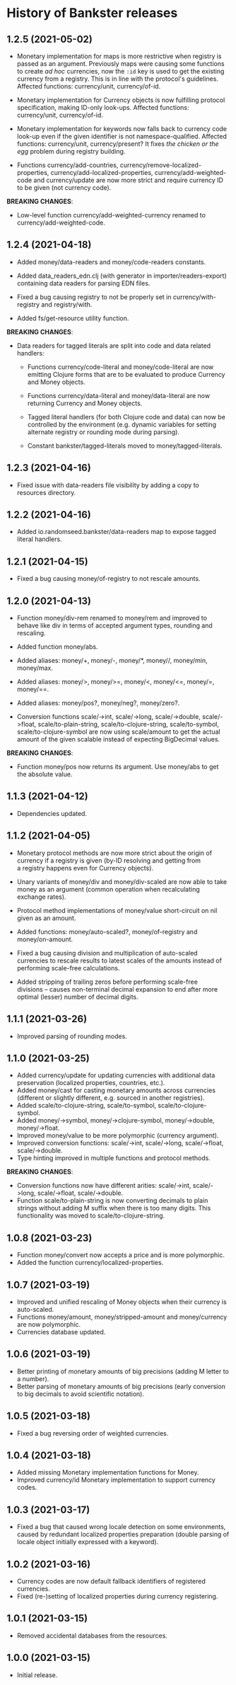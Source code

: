# History of Bankster releases

## 1.2.5 (2021-05-02)

- Monetary implementation for maps is more restrictive when registry is passed as an
  argument. Previously maps were causing some functions to create *ad hoc*
  currencies, now the `:id` key is used to get the existing currency from a registry.
  This is in line with the protocol's guidelines. Affected functions: currency/unit,
  currency/of-id.

- Monetary implementation for Currency objects is now fulfilling protocol
  specification, making ID-only look-ups. Affected functions: currency/unit,
  currency/of-id.

- Monetary implementation for keywords now falls back to currency code look-up even
  if the given identifier is not namespace-qualified. Affected functions:
  currency/unit, currency/present? It fixes *the chicken or the egg* problem during
  registry building.

- Functions currency/add-countries, currency/remove-localized-properties,
  currency/add-localized-properties, currency/add-weighted-code and currency/update
  are now more strict and require currency ID to be given (not currency code).

**BREAKING CHANGES**:

- Low-level function currency/add-weighted-currency renamed to
  currency/add-weighted-code.

## 1.2.4 (2021-04-18)

- Added money/data-readers and money/code-readers constants.

- Added data_readers_edn.clj (with generator in importer/readers-export) containing
  data readers for parsing EDN files.

- Fixed a bug causing registry to not be properly set in currency/with-registry and
  registry/with.

- Added fs/get-resource utility function.

**BREAKING CHANGES**:

- Data readers for tagged literals are split into code and data related handlers:

  - Functions currency/code-literal and money/code-literal are now emitting Clojure
    forms that are to be evaluated to produce Currency and Money objects.

  - Functions currency/data-literal and money/data-literal are now returning Currency
    and Money objects.

  - Tagged literal handlers (for both Clojure code and data) can now be controlled by
    the environment (e.g. dynamic variables for setting alternate registry or
    rounding mode during parsing).

  - Constant bankster/tagged-literals moved to money/tagged-literals.

## 1.2.3 (2021-04-16)

- Fixed issue with data-readers file visibility by adding a copy to resources directory.

## 1.2.2 (2021-04-16)

- Added io.randomseed.bankster/data-readers map to expose tagged literal handlers.

## 1.2.1 (2021-04-15)

- Fixed a bug causing money/of-registry to not rescale amounts.

##  1.2.0 (2021-04-13)

- Function money/div-rem renamed to money/rem and improved to behave like div in
  terms of accepted argument types, rounding and rescaling.

- Added function money/abs.

- Added aliases: money/+, money/-, money/*, money//, money/min, money/max.

- Added aliases: money/>, money/>=, money/<, money/<=, money/=, money/==.

- Added aliases: money/pos?, money/neg?, money/zero?.

- Conversion functions scale/->int, scale/->long, scale/->double, scale/->float,
  scale/to-plain-string, scale/to-clojure-string, scale/to-symbol,
  scale/to-clojure-symbol are now using scale/amount to get the actual amount of the
  given scalable instead of expecting BigDecimal values.

**BREAKING CHANGES**:

- Function money/pos now returns its argument. Use money/abs to get the absolute
  value.

## 1.1.3 (2021-04-12)

- Dependencies updated.

## 1.1.2 (2021-04-05)

- Monetary protocol methods are now more strict about the origin of currency
  if a registry is given (by-ID resolving and getting from a registry happens
  even for Currency objects).

- Unary variants of money/div and money/div-scaled are now able to take money as an
  argument (common operation when recalculating exchange rates).

- Protocol method implementations of money/value short-circuit on nil given as an
  amount.

- Added functions: money/auto-scaled?, money/of-registry and money/on-amount.

- Fixed a bug causing division and multiplication of auto-scaled currencies to
  rescale results to latest scales of the amounts instead of performing scale-free
  calculations.

- Added stripping of trailing zeros before performing scale-free divisions – causes
  non-terminal decimal expansion to end after more optimal (lesser) number of decimal
  digits.

## 1.1.1 (2021-03-26)

- Improved parsing of rounding modes.

## 1.1.0 (2021-03-25)

- Added currency/update for updating currencies with additional data preservation
  (localized properties, countries, etc.).
- Added money/cast for casting monetary amounts across currencies
  (different or slightly different, e.g. sourced in another registries).
- Added scale/to-clojure-string, scale/to-symbol, scale/to-clojure-symbol.
- Added money/->symbol, money/->clojure-symbol, money/->double, money/->float.
- Improved money/value to be more polymorphic (currency argument).
- Improved conversion functions: scale/->int, scale/->long, scale/->float, scale/->double.
- Type hinting improved in multiple functions and protocol methods.

**BREAKING CHANGES**:

- Conversion functions now have different arities:
  scale/->int, scale/->long, scale/->float, scale/->double.
- Function scale/to-plain-string is now converting decimals to plain strings
  without adding M suffix when there is too many digits. This functionality
  was moved to scale/to-clojure-string.

## 1.0.8 (2021-03-23)

- Function money/convert now accepts a price and is more polymorphic.
- Added the function currency/localized-properties.

## 1.0.7 (2021-03-19)

- Improved and unified rescaling of Money objects when their currency is auto-scaled.
- Functions money/amount, money/stripped-amount and money/currency are now polymorphic.
- Currencies database updated.

## 1.0.6 (2021-03-19)

- Better printing of monetary amounts of big precisions (adding M letter to a number).
- Better parsing of monetary amounts of big precisions (early conversion to big decimals to avoid scientific notation).

## 1.0.5 (2021-03-18)

- Fixed a bug reversing order of weighted currencies.

## 1.0.4 (2021-03-18)

- Added missing Monetary implementation functions for Money.
- Improved currency/id Monetary implementation to support currency codes.

## 1.0.3 (2021-03-17)

- Fixed a bug that caused wrong locale detection on some environments,
  caused by redundant localized properties preparation (double parsing
  of locale object initially expressed with a keyword).

## 1.0.2 (2021-03-16)

- Currency codes are now default fallback identifiers of registered currencies.
- Fixed (re-)setting of localized properties during currency registering.

## 1.0.1 (2021-03-15)

- Removed accidental databases from the resources.

## 1.0.0 (2021-03-15)

- Initial release.


